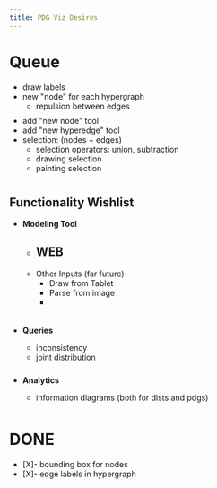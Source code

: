 ```yaml
---
title: PDG Viz Desires
---
```

<style>
	li > ul {
	  padding-bottom: 0.7em;
	}
 </style>

# Queue
  * draw labels
  * new "node" for each hypergraph
	  * repulsion between edges
  * add "new node" tool
  * add "new hyperedge" tool
  * selection: (nodes + edges)
	  * selection operators: union, subtraction
	  * drawing selection
	  * painting selection


## Functionality Wishlist

 - **Modeling Tool**
	 - WEB
		 - 
	 - Other Inputs (far future)
		 - Draw from Tablet
		 - Parse from image
		 -   

 - **Queries** 
	 - inconsistency
	 - joint distribution  
 
 - **Analytics**
	 - information diagrams (both for dists and pdgs)

	 
	 
# DONE

* [X]- bounding box for nodes
* [X]- edge labels in hypergraph
